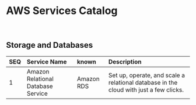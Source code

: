# AWS Services Catalog 

<br>


## Storage and Databases

 | SEQ  | Service Name  | known   | Description | 
 | :-   | :----        | :--    | :---           | 
 | 1    |  Amazon Relational Database Service | Amazon RDS      |  Set up, operate, and scale a relational database in the cloud with just a few clicks.   | 

